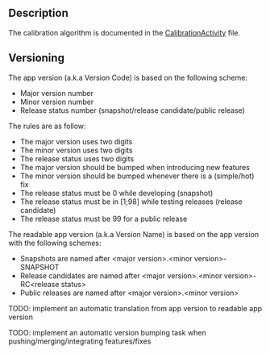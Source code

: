 ## Description

The calibration algorithm is documented in the [CalibrationActivity](app/src/main/java/com/fairphone/psensor/CalibrationActivity.java) file.

## Versioning

The app version (a.k.a Version Code) is based on the following scheme:

* Major version number
* Minor version number
* Release status number (snapshot/release candidate/public release)

The rules are as follow:

* The major version uses two digits
* The minor version uses two digits
* The release status uses two digits
* The major version should be bumped when introducing new features
* The minor version should be bumped whenever there is a (simple/hot) fix
* The release status must be 0 while developing (snapshot)
* The release status must be in [1;98] while testing releases (release candidate)
* The release status must be 99 for a public release

The readable app version (a.k.a Version Name) is based on the app version with the following schemes:

* Snapshots are named after \<major version\>.\<minor version\>-SNAPSHOT
* Release candidates are named after \<major version\>.\<minor version\>-RC\<release status\>
* Public releases are named after \<major version\>.\<minor version\>

TODO: implement an automatic translation from app version to readable app version

TODO: implement an automatic version bumping task when pushing/merging/integrating features/fixes
